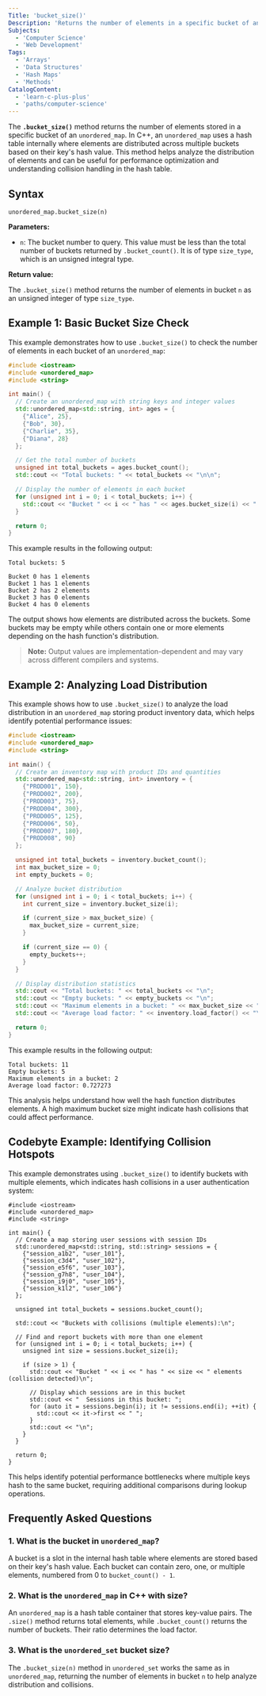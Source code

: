 ```yaml
---
Title: 'bucket_size()'
Description: 'Returns the number of elements in a specific bucket of an unordered_map.'
Subjects:
  - 'Computer Science'
  - 'Web Development'
Tags:
  - 'Arrays'
  - 'Data Structures'
  - 'Hash Maps'
  - 'Methods'
CatalogContent:
  - 'learn-c-plus-plus'
  - 'paths/computer-science'
---
```


The **`.bucket_size()`** method returns the number of elements stored in a specific bucket of an `unordered_map`. In C++, an `unordered_map` uses a hash table internally where elements are distributed across multiple buckets based on their key's hash value. This method helps analyze the distribution of elements and can be useful for performance optimization and understanding collision handling in the hash table.

## Syntax

```pseudo
unordered_map.bucket_size(n)
```

**Parameters:**

- `n`: The bucket number to query. This value must be less than the total number of buckets returned by `.bucket_count()`. It is of type `size_type`, which is an unsigned integral type.

**Return value:**

The `.bucket_size()` method returns the number of elements in bucket `n` as an unsigned integer of type `size_type`.

## Example 1: Basic Bucket Size Check

This example demonstrates how to use `.bucket_size()` to check the number of elements in each bucket of an `unordered_map`:

```cpp
#include <iostream>
#include <unordered_map>
#include <string>

int main() {
  // Create an unordered_map with string keys and integer values
  std::unordered_map<std::string, int> ages = {
    {"Alice", 25},
    {"Bob", 30},
    {"Charlie", 35},
    {"Diana", 28}
  };

  // Get the total number of buckets
  unsigned int total_buckets = ages.bucket_count();
  std::cout << "Total buckets: " << total_buckets << "\n\n";

  // Display the number of elements in each bucket
  for (unsigned int i = 0; i < total_buckets; i++) {
    std::cout << "Bucket " << i << " has " << ages.bucket_size(i) << " elements\n";
  }

  return 0;
}
```

This example results in the following output:

```shell
Total buckets: 5

Bucket 0 has 1 elements
Bucket 1 has 1 elements
Bucket 2 has 2 elements
Bucket 3 has 0 elements
Bucket 4 has 0 elements
```

The output shows how elements are distributed across the buckets. Some buckets may be empty while others contain one or more elements depending on the hash function's distribution.

> **Note:** Output values are implementation-dependent and may vary across different compilers and systems.

## Example 2: Analyzing Load Distribution

This example shows how to use `.bucket_size()` to analyze the load distribution in an `unordered_map` storing product inventory data, which helps identify potential performance issues:

```cpp
#include <iostream>
#include <unordered_map>
#include <string>

int main() {
  // Create an inventory map with product IDs and quantities
  std::unordered_map<std::string, int> inventory = {
    {"PROD001", 150},
    {"PROD002", 200},
    {"PROD003", 75},
    {"PROD004", 300},
    {"PROD005", 125},
    {"PROD006", 50},
    {"PROD007", 180},
    {"PROD008", 90}
  };

  unsigned int total_buckets = inventory.bucket_count();
  int max_bucket_size = 0;
  int empty_buckets = 0;

  // Analyze bucket distribution
  for (unsigned int i = 0; i < total_buckets; i++) {
    int current_size = inventory.bucket_size(i);

    if (current_size > max_bucket_size) {
      max_bucket_size = current_size;
    }

    if (current_size == 0) {
      empty_buckets++;
    }
  }

  // Display distribution statistics
  std::cout << "Total buckets: " << total_buckets << "\n";
  std::cout << "Empty buckets: " << empty_buckets << "\n";
  std::cout << "Maximum elements in a bucket: " << max_bucket_size << "\n";
  std::cout << "Average load factor: " << inventory.load_factor() << "\n";

  return 0;
}
```

This example results in the following output:

```shell
Total buckets: 11
Empty buckets: 5
Maximum elements in a bucket: 2
Average load factor: 0.727273
```

This analysis helps understand how well the hash function distributes elements. A high maximum bucket size might indicate hash collisions that could affect performance.

## Codebyte Example: Identifying Collision Hotspots

This example demonstrates using `.bucket_size()` to identify buckets with multiple elements, which indicates hash collisions in a user authentication system:

```codebyte/cpp
#include <iostream>
#include <unordered_map>
#include <string>

int main() {
  // Create a map storing user sessions with session IDs
  std::unordered_map<std::string, std::string> sessions = {
    {"session_a1b2", "user_101"},
    {"session_c3d4", "user_102"},
    {"session_e5f6", "user_103"},
    {"session_g7h8", "user_104"},
    {"session_i9j0", "user_105"},
    {"session_k1l2", "user_106"}
  };

  unsigned int total_buckets = sessions.bucket_count();

  std::cout << "Buckets with collisions (multiple elements):\n";

  // Find and report buckets with more than one element
  for (unsigned int i = 0; i < total_buckets; i++) {
    unsigned int size = sessions.bucket_size(i);

    if (size > 1) {
      std::cout << "Bucket " << i << " has " << size << " elements (collision detected)\n";

      // Display which sessions are in this bucket
      std::cout << "  Sessions in this bucket: ";
      for (auto it = sessions.begin(i); it != sessions.end(i); ++it) {
        std::cout << it->first << " ";
      }
      std::cout << "\n";
    }
  }

  return 0;
}
```

This helps identify potential performance bottlenecks where multiple keys hash to the same bucket, requiring additional comparisons during lookup operations.

## Frequently Asked Questions

### 1. What is the bucket in `unordered_map`?

A bucket is a slot in the internal hash table where elements are stored based on their key's hash value. Each bucket can contain zero, one, or multiple elements, numbered from 0 to `bucket_count() - 1`.

### 2. What is the `unordered_map` in C++ with size?

An `unordered_map` is a hash table container that stores key-value pairs. The `.size()` method returns total elements, while `.bucket_count()` returns the number of buckets. Their ratio determines the load factor.

### 3. What is the `unordered_set` bucket size?

The `.bucket_size(n)` method in `unordered_set` works the same as in `unordered_map`, returning the number of elements in bucket `n` to help analyze distribution and collisions.
